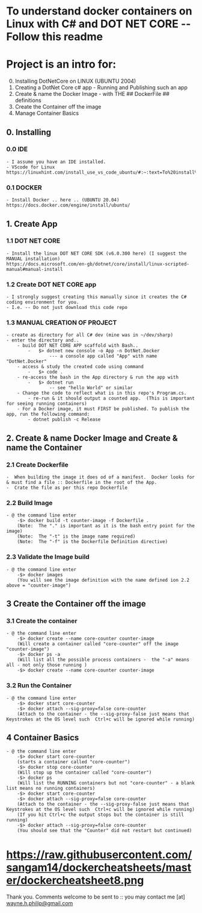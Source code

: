 # To understand docker containers on Linux with C# and DOT NET CORE -- Follow this readme #


# Project is an intro for: #
0. Installing DotNetCore on LINUX (UBUNTU 2004)
1. Creating a DotNet Core c# app - Running and Publishing such an app
2. Create & name the Docker Image - with THE ## DockerFile ## definitions
3. Create the Container off the image
4. Manage Container Basics

## 0. Installing  ##
### 0.0 IDE ###
    - I assume you have an IDE installed.
    - VScode for Linux
    https://linuxhint.com/install_use_vs_code_ubuntu/#:~:text=To%20install%20Visual%20Studio%20Code%20through%20GUI%2C%20Firstly%2C%20open%20Software,it%20to%20start%20the%20process.
### 0.1 DOCKER ###
    - Install Docker .. here .. (UBUNTU 20.04)
    https://docs.docker.com/engine/install/ubuntu/
## 1. Create App  ##
### 1.1 DOT NET CORE ###
    - Install the linux DOT NET CORE SDK (v6.0.300 here) (I suggest the MANUAL installation)
    https://docs.microsoft.com/en-gb/dotnet/core/install/linux-scripted-manual#manual-install
### 1.2 Create DOT NET CORE app ###
    - I strongly suggest creating this manually since it creates the C# coding environment for you.
    - I.e. -- Do not just download this code repo
### 1.3 MANUAL CREATION OF PROJECT ###
    - create as directory for all C# dev (mine was in ~/dev/sharp)
    - enter the directory and..
        - build DOT NET CORE APP scaffold with Bash..
            -   $> dotnet new console -o App -n DotNet.Docker
                    --- a console app called "App" with name "DotNet.Docker"
        - access & study the created code using command
            -   $> code .
        - re-access the bash in the App directory & run the app with
            -   $> dotnet run
                    -- see "hello World" or similar
        - Change the code to reflect what is in this repo's Program.cs.
            - re-run & it should output a counted app.  (This is important for seeing running containers)
        - For a Docker image, it must FIRST be published. To publish the app, run the following command:
            - dotnet publish -c Release
## 2. Create & name Docker Image and Create & name the Container  ##
### 2.1 Create Dockerfile ###
    -  When building the image it does od of a manifest.  Docker looks for & must find a file :: Dockerfile in the root of the App.
    -  Crate the file as per this repo Dockerfile
### 2.2 Build Image ###
    - @ the command line enter
        -$> docker build -t counter-image -f Dockerfile .
        (Note:  The "." is important as it is the bash entry point for the image)
        (Note:  The "-t" is the image name required)
        (Note:  The "-f" is the Dockerfile Definition directive)
### 2.3 Validate the  Image build ###
    - @ the command line enter
        -$> docker images
        (You will see the image definition with the name defined ion 2.2 above = "counter-image")
## 3 Create the Container off the image ##
### 3.1 Create the container ###
    - @ the command line enter
        -$> docker create --name core-counter counter-image
        (Will create a container called "core-counter" off the image "counter-image")
        -$> docker ps -a
        (Will list all the possible process containers -  the "-a" means all - not only those running )
        -$> docker create --name core-counter counter-image
### 3.2 Run the Container ###
    - @ the command line enter
        -$> docker start core-counter
        -$> docker attach --sig-proxy=false core-counter
        (Attach to the container - the --sig-proxy-false just means that Keystrokes at the OS level such  Ctrl+c will be ignored while running)
## 4 Container Basics ##
    - @ the command line enter
        -$> docker start core-counter
        (starts a container called "core-counter")
        -$> docker stop core-counter
        (Will stop up the container called "core-counter")
        -$> docker ps
        (Will list the RUNNING containers but not "core-counter" - a blank list means no running containers)
        -$> docker start core-counter
        -$> docker attach --sig-proxy=false core-counter
        (Attach to the container - the --sig-proxy-false just means that Keystrokes at the OS level such  Ctrl+c will be ignored while running)
        (If you hit Ctrl+c the output stops but the container is still running)
        -$> docker attach --sig-proxy=false core-counter
        (You should see that the "Counter" did not restart but continued)
# https://raw.githubusercontent.com/sangam14/dockercheatsheets/master/dockercheatsheet8.png #

Thank you. Comments welcome to be sent to :: you may contact me [at] wayne.h.philip@gmail.com

